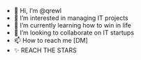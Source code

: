 - 👋 Hi, I’m @qrewl
- 👀 I’m interested in managing IT projects
- 🌱 I’m currently learning how to win in life
- 💞️ I’m looking to collaborate on IT startups
- 📫 How to reach me [DM]
- ✨ REACH THE STARS

<!---
qrewl/qrewl is a ✨ special ✨ repository because its `README.md` (this file) appears on your GitHub profile.
You can click the Preview link to take a look at your changes.
--->
